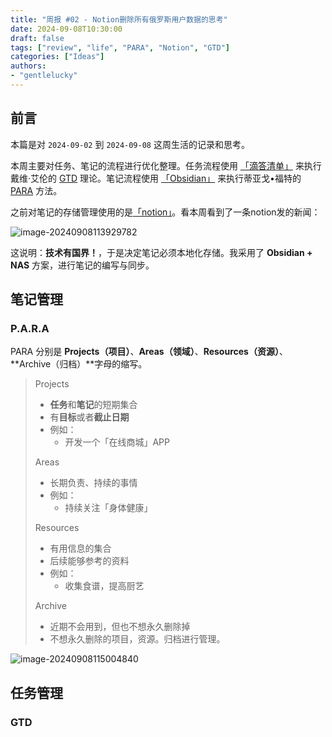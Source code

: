 ```yaml
---
title: "周报 #02 - Notion删除所有俄罗斯用户数据的思考"
date: 2024-09-08T10:30:00
draft: false
tags: ["review", "life", "PARA", "Notion", "GTD"]
categories: ["Ideas"]
authors:
- "gentlelucky"
---
```


## 前言

本篇是对 `2024-09-02` 到 `2024-09-08` 这周生活的记录和思考。

本周主要对任务、笔记的流程进行优化整理。任务流程使用 [「滴答清单」](https://dida365.com/) 来执行戴维·艾伦的 [GTD](https://zh.wikipedia.org/wiki/%E5%B0%BD%E7%AE%A1%E5%8E%BB%E5%81%9A) 理论。笔记流程使用 [「Obsidian」](https://obsidian.md/) 来执行蒂亚戈•福特的 [PARA](https://www.buildingasecondbrain.com/) 方法。

之前对笔记的存储管理使用的是[「notion」](https://www.notion.so/)。看本周看到了一条notion发的新闻：

![image-20240908113929782](http://cs.ilucky.space:8089/2024/09/08/83030d0b61521.png)

这说明：**技术有国界！**，于是决定笔记必须本地化存储。我采用了 **Obsidian + NAS** 方案，进行笔记的编写与同步。

## 笔记管理

### P.A.R.A

PARA 分别是 **Projects（项目）**、**Areas（领域）**、**Resources（资源）**、**Archive（归档）**字母的缩写。

> Projects
>
> - **任务**和**笔记**的短期集合
> - 有**目标**或者**截止日期**
> - 例如：
>   - 开发一个「在线商城」APP
>
> Areas
>
> - 长期负责、持续的事情
> - 例如：
>   - 持续关注「身体健康」
>
> Resources
>
> - 有用信息的集合
> - 后续能够参考的资料
> - 例如：
>   - 收集食谱，提高厨艺
>
> Archive
>
> - 近期不会用到，但也不想永久删除掉
> - 不想永久删除的项目，资源。归档进行管理。

![image-20240908115004840](http://cs.ilucky.space:8089/2024/09/08/d39b639020f51.png)

## 任务管理

### GTD









